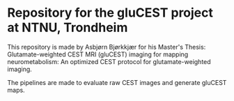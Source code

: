 # Repository for the gluCEST project at NTNU, Trondheim

This repository is made by Asbjørn Bjørkkjær for his Master's Thesis: Glutamate-weighted CEST MRI (gluCEST) 
imaging for mapping neurometabolism: An optimized CEST protocol for glutamate-weighted imaging.

The pipelines are made to evaluate raw CEST images and generate gluCEST maps.
